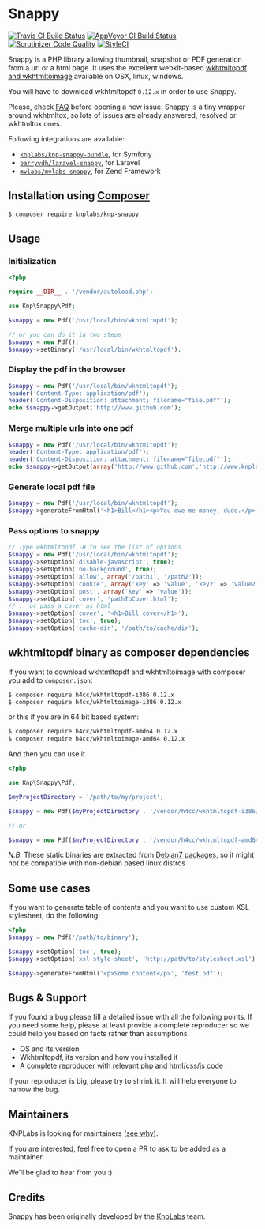 # Snappy

[![Travis CI Build Status](https://travis-ci.org/KnpLabs/snappy.svg?branch=master)](https://travis-ci.org/KnpLabs/snappy)
[![AppVeyor CI Build Status](https://ci.appveyor.com/api/projects/status/github/KnpLabs/snappy?branch=master&svg=true)](https://ci.appveyor.com/project/NiR-/snappy)
[![Scrutinizer Code Quality](https://scrutinizer-ci.com/g/KnpLabs/Gaufrette/badges/quality-score.png?b=master)](https://scrutinizer-ci.com/g/KnpLabs/Gaufrette/?branch=master)
[![StyleCI](https://styleci.io/repos/723980/shield?branch=master)](https://styleci.io/repos/723980)

Snappy is a PHP library allowing thumbnail, snapshot or PDF generation from a url or a html page.
It uses the excellent webkit-based [wkhtmltopdf and wkhtmltoimage](http://wkhtmltopdf.org/)
available on OSX, linux, windows.

You will have to download wkhtmltopdf `0.12.x` in order to use Snappy.

Please, check [FAQ](doc/faq.md) before opening a new issue. Snappy is a tiny wrapper around wkhtmltox, so lots of issues are already answered, resolved or wkhtmltox ones.

Following integrations are available:
* [`knplabs/knp-snappy-bundle`](https://github.com/KnpLabs/KnpSnappyBundle), for Symfony
* [`barryvdh/laravel-snappy`](https://github.com/barryvdh/laravel-snappy), for Laravel
* [`mvlabs/mvlabs-snappy`](https://github.com/mvlabs/MvlabsSnappy), for Zend Framework

## Installation using [Composer](http://getcomposer.org/)

```bash
$ composer require knplabs/knp-snappy
```

## Usage

### Initialization
```php
<?php

require __DIR__ . '/vendor/autoload.php';

use Knp\Snappy\Pdf;

$snappy = new Pdf('/usr/local/bin/wkhtmltopdf');

// or you can do it in two steps
$snappy = new Pdf();
$snappy->setBinary('/usr/local/bin/wkhtmltopdf');
```

### Display the pdf in the browser

```php
$snappy = new Pdf('/usr/local/bin/wkhtmltopdf');
header('Content-Type: application/pdf');
header('Content-Disposition: attachment; filename="file.pdf"');
echo $snappy->getOutput('http://www.github.com');
```

### Merge multiple urls into one pdf
```php
$snappy = new Pdf('/usr/local/bin/wkhtmltopdf');
header('Content-Type: application/pdf');
header('Content-Disposition: attachment; filename="file.pdf"');
echo $snappy->getOutput(array('http://www.github.com','http://www.knplabs.com','http://www.php.net'));
```

### Generate local pdf file
```php
$snappy = new Pdf('/usr/local/bin/wkhtmltopdf');
$snappy->generateFromHtml('<h1>Bill</h1><p>You owe me money, dude.</p>', '/tmp/bill-123.pdf');
```

### Pass options to snappy
```php
// Type wkhtmltopdf -H to see the list of options
$snappy = new Pdf('/usr/local/bin/wkhtmltopdf');
$snappy->setOption('disable-javascript', true);
$snappy->setOption('no-background', true);
$snappy->setOption('allow', array('/path1', '/path2'));
$snappy->setOption('cookie', array('key' => 'value', 'key2' => 'value2'));
$snappy->setOption('post', array('key' => 'value'));
$snappy->setOption('cover', 'pathToCover.html');
// .. or pass a cover as html
$snappy->setOption('cover', '<h1>Bill cover</h1>');
$snappy->setOption('toc', true);
$snappy->setOption('cache-dir', '/path/to/cache/dir');
```

## wkhtmltopdf binary as composer dependencies

If you want to download wkhtmltopdf and wkhtmltoimage with composer you add to `composer.json`:

```bash
$ composer require h4cc/wkhtmltopdf-i386 0.12.x
$ composer require h4cc/wkhtmltoimage-i386 0.12.x
```

or this if you are in 64 bit based system:

```bash
$ composer require h4cc/wkhtmltopdf-amd64 0.12.x
$ composer require h4cc/wkhtmltoimage-amd64 0.12.x
```

And then you can use it

```php
<?php

use Knp\Snappy\Pdf;

$myProjectDirectory = '/path/to/my/project';

$snappy = new Pdf($myProjectDirectory . '/vendor/h4cc/wkhtmltopdf-i386/bin/wkhtmltopdf-i386');

// or

$snappy = new Pdf($myProjectDirectory . '/vendor/h4cc/wkhtmltopdf-amd64/bin/wkhtmltopdf-amd64');
```

*N.B.* These static binaries are extracted from  [Debian7 packages](https://github.com/h4cc/wkhtmltopdf-amd64/issues/13#issuecomment-150948179), so it might not be compatible with non-debian based linux distros
## Some use cases

If you want to generate table of contents and you want to use custom XSL stylesheet, do the following:

```php
<?php
$snappy = new Pdf('/path/to/binary');

$snappy->setOption('toc', true);
$snappy->setOption('xsl-style-sheet', 'http://path/to/stylesheet.xsl') //or local file;

$snappy->generateFromHtml('<p>Some content</p>', 'test.pdf');
```

## Bugs & Support

If you found a bug please fill a detailed issue with all the following points.
If you need some help, please at least provide a complete reproducer so we could help you based on facts rather than assumptions.

* OS and its version
* Wkhtmltopdf, its version and how you installed it
* A complete reproducer with relevant php and html/css/js code

If your reproducer is big, please try to shrink it. It will help everyone to narrow the bug.

## Maintainers

KNPLabs is looking for maintainers ([see why](https://knplabs.com/en/blog/news-for-our-foss-projects-maintenance)).

If you are interested, feel free to open a PR to ask to be added as a maintainer.

We’ll be glad to hear from you :)

## Credits

Snappy has been originally developed by the [KnpLabs](http://knplabs.com) team.
